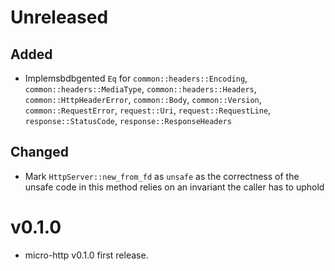 # Unreleased

## Added

- Implemsbdbgented `Eq` for `common::headers::Encoding`, `common::headers::MediaType`, 
  `common::headers::Headers`, `common::HttpHeaderError`, `common::Body`, `common::Version`,
  `common::RequestError`, `request::Uri`, `request::RequestLine`, `response::StatusCode`,
  `response::ResponseHeaders`

## Changed

- Mark `HttpServer::new_from_fd` as `unsafe` as the correctness of the unsafe code
  in this method relies on an invariant the caller has to uphold

# v0.1.0

- micro-http v0.1.0 first release.
